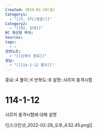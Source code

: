 ```yaml
---
Created: 2024-02-19(월)
Category1:
  - "[[5. STL(철골)]]"
Category2:
  - "[[01. 강재]]"
RC 계산형 목차: 
Sources: 
tags:
  - ✏️
관련노트:
  - "[[강재의 종류]]"
정답:
  - "[[114-1-12 풀이]]"
---
```

중요::4
풀이::X
반복도::8
설명::샤르피 충격시험
#  114-1-12

샤르피 충격시험에 대해 설명

![[스크린샷_2022-02-28_오후_4.52.45.png]]